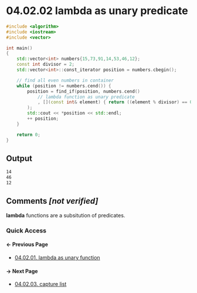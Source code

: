 # 04.02.02 lambda as unary predicate

```cxx
#include <algorithm>
#include <iostream>
#include <vector>

int main()
{
    std::vector<int> numbers{15,73,91,14,53,46,12};
    const int divisor = 2;
    std::vector<int>::const_iterator position = numbers.cbegin();

    // find all even numbers in container
    while (position != numbers.cend()) {
        position = find_if(position, numbers.cend()
            // lambda function as unary predicate
            , [](const int& element) { return ((element % divisor) == 0); }
        );
        std::cout << *position << std::endl;
        ++ position;
    }

    return 0;
}

```

## Output

```txt
14
46
12
```

## Comments *[not verified]*

**lambda** functions are a subsitution of predicates.

### Quick Access

<div class="previous_page pagination">

#### &#8592; Previous Page

* [04.02.01. lambda as unary function](./../../04.more_stl/02.lambda/01.unary_function.md)

</div>
<div class="next_page pagination">

#### &#8594; Next Page

* [04.02.03. capture list](./../../04.more_stl/02.lambda/03.capture_list.md)

</div>
